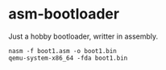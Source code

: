 # asm-bootloader

Just a hobby bootloader, writter in assembly.

```
nasm -f boot1.asm -o boot1.bin
qemu-system-x86_64 -fda boot1.bin
```
